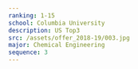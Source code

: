 ```yaml
---
ranking: 1-15
school: Columbia University
description: US Top3
src: /assets/offer_2018-19/003.jpg
major: Chemical Engineering
sequence: 3
---
```

